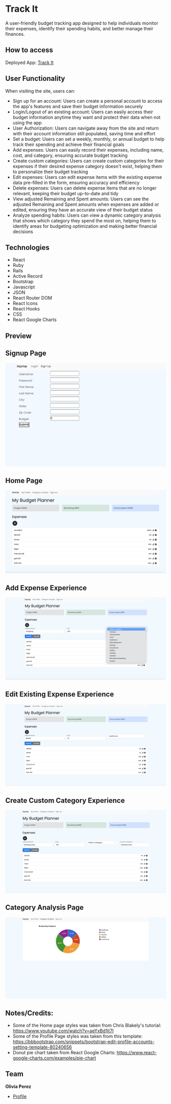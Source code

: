 # Track It
A user-friendly budget tracking app designed to help individuals monitor their expenses, identify their spending habits, and better manage their finances.

## How to access
Deployed App: <a href="https://budget-tracker-app-qwza.onrender.com/users/new">Track It</a>

## User Functionality

When visiting the site, users can:

- Sign up for an account: Users can create a personal account to access the app's features and save their budget information securely
- Login/Logout of an existing account: Users can easily access their budget information anytime they want and protect their data when not using the app
- User Authorization: Users can navigate away from the site and return with their account information still populated, saving time and effort
- Set a budget: Users can set a weekly, monthly, or annual budget to help track their spending and achieve their financial goals
- Add expenses: Users can easily record their expenses, including name, cost, and category, ensuring accurate budget tracking
- Create custom categories: Users can create custom categories for their expenses if their desired expense category doesn't exist, helping them to personalize their budget tracking
- Edit expenses: Users can edit expense items with the existing expense data pre-filled in the form, ensuring accuracy and efficiency
- Delete expenses: Users can delete expense items that are no longer relevant, keeping their budget up-to-date and tidy 
- View adjusted Remaining and Spent amounts: Users can see the adjusted Remaining and Spent amounts when expenses are added or edited, ensuring they have an accurate view of their budget status 
- Analyze spending habits: Users can view a dynamic category analysis that shows which category they spend the most on, helping them to identify areas for budgeting optimization and making better financial decisions


## Technologies

- React
- Ruby
- Rails 
- Active Record
- Bootstrap 
- Javascript
- JSON
- React Router DOM
- React Icons
- React Hooks
- CSS
- React Google Charts 

## Preview
## Signup Page
![Track-It-Signup](/readme-images/Signup.png)

## Home Page
![Track-It-Home](/readme-images/Home.png)

## Add Expense Experience
![Track-It-Add-Expense](/readme-images/Add_Expense.png)

## Edit Existing Expense Experience
![Track-It-Edit-Existing-Expense](/readme-images/Edit_Existing_Expense.png)

## Create Custom Category Experience
![Track-It-Create-Custom-Category](/readme-images/Create_Custom_Category.png)

## Category Analysis Page
![Track-It-Category-Analysis](/readme-images/Category_Analysis.png)

## Notes/Credits:
- Some of the Home page styles was taken from  Chris Blakely's tutorial: https://www.youtube.com/watch?v=aeYxBd1it7I 
- Some of the Profile Page styles was taken from this template: https://bbbootstrap.com/snippets/bootstrap-edit-profile-accounts-setting-template-80240656 
- Donut pie chart taken from React Google Charts: https://www.react-google-charts.com/examples/pie-chart 

## Team

**Olivia Perez**

- [Profile](https://github.com/opierez)
